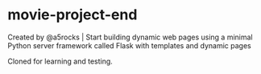 # movie-project-end
Created by @a5rocks | Start building dynamic web pages using a minimal Python server framework called Flask with templates and dynamic pages

Cloned for learning and testing.
